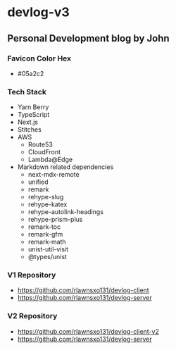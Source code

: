 # devlog-v3

## Personal Development blog by John

### Favicon Color Hex
* #05a2c2

### Tech Stack
* Yarn Berry
* TypeScript
* Next.js
* Stitches
* AWS
  * Route53
  * CloudFront
  * Lambda@Edge
* Markdown related dependencies
  * next-mdx-remote
  * unified
  * remark
  * rehype-slug
  * rehype-katex
  * rehype-autolink-headings
  * rehype-prism-plus
  * remark-toc
  * remark-gfm
  * remark-math 
  * unist-util-visit 
  * @types/unist

### V1 Repository
* <https://github.com/rlawnsxo131/devlog-client>
* <https://github.com/rlawnsxo131/devlog-server>

### V2 Repository
* <https://github.com/rlawnsxo131/devlog-client-v2>
* <https://github.com/rlawnsxo131/devlog-server>


